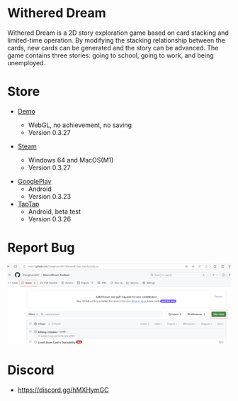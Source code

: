 # Withered Dream
Withered Dream is a 2D story exploration game based on card stacking and limited-time operation. By modifying the stacking relationship between the cards, new cards can be generated and the story can be advanced. The game contains three stories: going to school, going to work, and being unemployed.

# Store
- [Demo](https://zhanghuan0407.github.io/WizenedDream_Feedback/WizenedDream/)
  - WebGL, no achievement, no saving
  - Version 0.3.27

- [Steam](https://store.steampowered.com/app/2640600/_/)
  - Windows 64 and MacOS(M1)
  - Version 0.3.27
  
<!-- - [Epic]() -->
- [GooglePlay]()
  - Android
  - Version 0.3.23
- [TapTap]()
  - Android, beta test
  - Version 0.3.26

# Report Bug
![ReportBug](ReportBug.png)

# Discord
- https://discord.gg/hMXHymGC